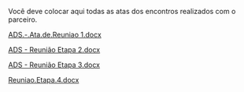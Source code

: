 Você deve colocar aqui todas as atas dos encontros realizados com o parceiro.

[ADS.-.Ata.de.Reuniao 1.docx](https://github.com/user-attachments/files/15748103/ADS.-.Ata.de.Reuniao.1.docx)

[ADS -  Reunião Etapa 2.docx](https://github.com/user-attachments/files/15907427/ADS.-.Reuniao.Etapa.2.docx)

[ADS -  Reunião Etapa 3.docx](https://github.com/user-attachments/files/15907579/ADS.-.Reuniao.Etapa.3.docx)


[Reuniao.Etapa.4.docx](https://github.com/user-attachments/files/15754175/Reuniao.Etapa.4.docx)
